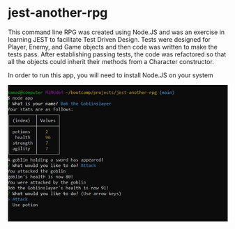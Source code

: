 # jest-another-rpg

This command line RPG was created using Node.JS and was an exercise in learning JEST to facilitate Test Driven Design. Tests were designed for Player, Enemy, and Game objects and then code was written to make the tests pass. After establishing passing tests, the code was refactored so that all the objects could inherit their methods from a Character constructor. 


In order to run this app, you will need to install Node.JS on your system 

![screenshot of game](./images/screenshot.jpg)
